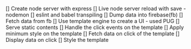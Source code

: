 
[] Create node server with express
[] Live node server reload with save - nodemon
[] eslint and babel transpiling
[] Dump data into firebase(fb)
[] Fetch data from fb
[] Use template engine to create a UI - used PUG
[] Serve static contents
[] Handle the click events on the template
[] Apply minimum style on the template
[] Fetch data on click of the template
[] Display data on click
[] Style the template